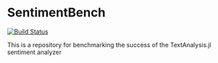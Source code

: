 # SentimentBench
[![Build Status](https://ci.ksteimel.duckdns.org/api/badges/ksteimel/SentimentBench/status.svg)](https://ci.ksteimel.duckdns.org/ksteimel/SentimentBench)

This is a repository for benchmarking the success of the TextAnalysis.jl sentiment analyzer
